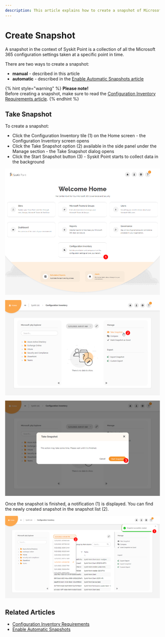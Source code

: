 ```yaml
---
description: This article explains how to create a snapshot of Microsoft 365 configuration settings using Syskit Point.
---
```


# Create Snapshot

A snapshot in the context of Syskit Point is a collection of all the Microsoft 365 configuration settings taken at a specific point in time. 

There are two ways to create a snapshot:
* **manual** - described in this article
* **automatic** - described in the [Enable Automatic Snapshots article](enable-automatic-snapshots.md)

{% hint style="warning" %}
**Please note!**  
Before creating a snapshot, make sure to read the [Configuration Inventory Requirements article](../configuration-inventory-requirements.md).
{% endhint %}

## Take Snapshot

To create a snapshot:
* Click the Configuration Inventory tile (1) on the Home screen - the Configuration Inventory screen opens 
* Click the Take Snapshot option (2) available in the side panel under the Manage section - the Take Snapshot dialog opens
* Click the Start Snapshot button (3) - Syskit Point starts to collect data in the background

![Configuration Inventory Tile](../../.gitbook/assets/create-snapshot_cim-tile.png)

![Take Snapshot](../../.gitbook/assets/create-snapshot_take-snapshot.png)

![Start Snapshot](../../.gitbook/assets/create-snapshot_start-snapshot.png)

Once the snapshot is finished, a notification (1) is displayed. 
You can find the newly created snapshot in the snapshot list (2).

![Snapshot Created](../../.gitbook/assets/create-snapshot_snapshot-created.png)

## Related Articles

* [Configuration Inventory Requirements](../configuration-inventory-requirements.md)
* [Enable Automatic Snapshots](enable-automatic-snapshots.md)